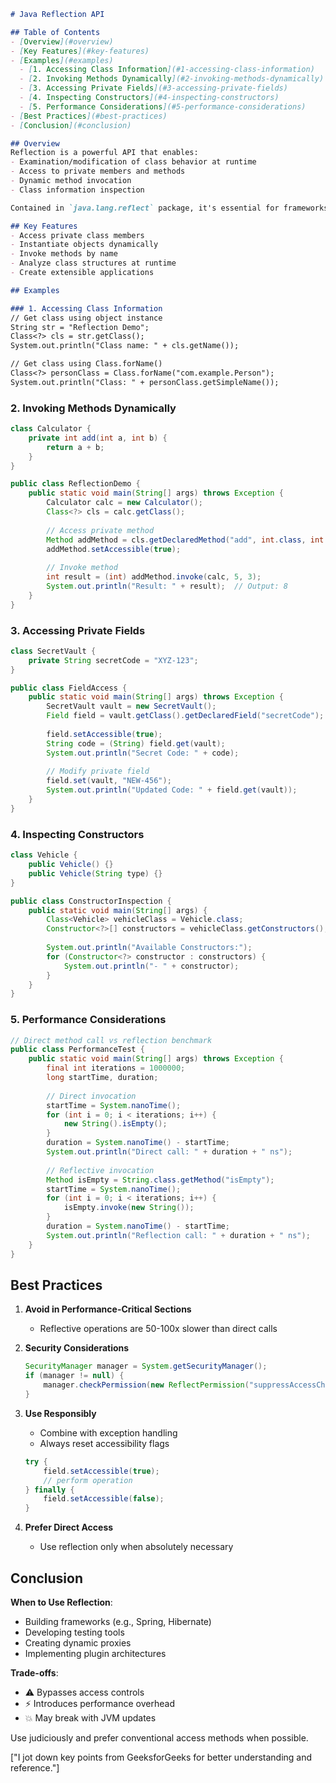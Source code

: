 ```markdown
# Java Reflection API 

## Table of Contents
- [Overview](#overview)
- [Key Features](#key-features)
- [Examples](#examples)
  - [1. Accessing Class Information](#1-accessing-class-information)
  - [2. Invoking Methods Dynamically](#2-invoking-methods-dynamically)
  - [3. Accessing Private Fields](#3-accessing-private-fields)
  - [4. Inspecting Constructors](#4-inspecting-constructors)
  - [5. Performance Considerations](#5-performance-considerations)
- [Best Practices](#best-practices)
- [Conclusion](#conclusion)

## Overview
Reflection is a powerful API that enables:
- Examination/modification of class behavior at runtime
- Access to private members and methods
- Dynamic method invocation
- Class information inspection

Contained in `java.lang.reflect` package, it's essential for frameworks, testing tools, and dynamic operations.

## Key Features
- Access private class members
- Instantiate objects dynamically
- Invoke methods by name
- Analyze class structures at runtime
- Create extensible applications

## Examples

### 1. Accessing Class Information
// Get class using object instance
String str = "Reflection Demo";
Class<?> cls = str.getClass();
System.out.println("Class name: " + cls.getName());

// Get class using Class.forName()
Class<?> personClass = Class.forName("com.example.Person");
System.out.println("Class: " + personClass.getSimpleName());
```

### 2. Invoking Methods Dynamically
```java
class Calculator {
    private int add(int a, int b) {
        return a + b;
    }
}

public class ReflectionDemo {
    public static void main(String[] args) throws Exception {
        Calculator calc = new Calculator();
        Class<?> cls = calc.getClass();
        
        // Access private method
        Method addMethod = cls.getDeclaredMethod("add", int.class, int.class);
        addMethod.setAccessible(true);
        
        // Invoke method
        int result = (int) addMethod.invoke(calc, 5, 3);
        System.out.println("Result: " + result);  // Output: 8
    }
}
```

### 3. Accessing Private Fields
```java
class SecretVault {
    private String secretCode = "XYZ-123";
}

public class FieldAccess {
    public static void main(String[] args) throws Exception {
        SecretVault vault = new SecretVault();
        Field field = vault.getClass().getDeclaredField("secretCode");
        
        field.setAccessible(true);
        String code = (String) field.get(vault);
        System.out.println("Secret Code: " + code);
        
        // Modify private field
        field.set(vault, "NEW-456");
        System.out.println("Updated Code: " + field.get(vault));
    }
}
```

### 4. Inspecting Constructors
```java
class Vehicle {
    public Vehicle() {}
    public Vehicle(String type) {}
}

public class ConstructorInspection {
    public static void main(String[] args) {
        Class<Vehicle> vehicleClass = Vehicle.class;
        Constructor<?>[] constructors = vehicleClass.getConstructors();
        
        System.out.println("Available Constructors:");
        for (Constructor<?> constructor : constructors) {
            System.out.println("- " + constructor);
        }
    }
}
```

### 5. Performance Considerations
```java
// Direct method call vs reflection benchmark
public class PerformanceTest {
    public static void main(String[] args) throws Exception {
        final int iterations = 1000000;
        long startTime, duration;
        
        // Direct invocation
        startTime = System.nanoTime();
        for (int i = 0; i < iterations; i++) {
            new String().isEmpty();
        }
        duration = System.nanoTime() - startTime;
        System.out.println("Direct call: " + duration + " ns");
        
        // Reflective invocation
        Method isEmpty = String.class.getMethod("isEmpty");
        startTime = System.nanoTime();
        for (int i = 0; i < iterations; i++) {
            isEmpty.invoke(new String());
        }
        duration = System.nanoTime() - startTime;
        System.out.println("Reflection call: " + duration + " ns");
    }
}
```

## Best Practices
1. **Avoid in Performance-Critical Sections**
    - Reflective operations are 50-100x slower than direct calls

2. **Security Considerations**
   ```java
   SecurityManager manager = System.getSecurityManager();
   if (manager != null) {
       manager.checkPermission(new ReflectPermission("suppressAccessChecks"));
   }
   ```

3. **Use Responsibly**
    - Combine with exception handling
    - Always reset accessibility flags
   ```java
   try {
       field.setAccessible(true);
       // perform operation
   } finally {
       field.setAccessible(false);
   }
   ```

4. **Prefer Direct Access**
    - Use reflection only when absolutely necessary

## Conclusion
**When to Use Reflection**:
- Building frameworks (e.g., Spring, Hibernate)
- Developing testing tools
- Creating dynamic proxies
- Implementing plugin architectures

**Trade-offs**:
- ⚠️ Bypasses access controls
- ⚡ Introduces performance overhead
- 💥 May break with JVM updates

Use judiciously and prefer conventional access methods when possible.

["I jot down key points from GeeksforGeeks for better understanding and reference."]
